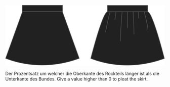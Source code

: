 
![Kräuseln](gathering.svg)

Der Prozentsatz um welcher die Oberkante des Rockteils länger ist als die Unterkante des Bundes. Give a value higher than 0 to pleat the skirt.
